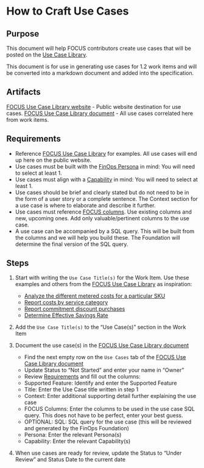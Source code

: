 # How to Craft Use Cases

## Purpose
This document will help FOCUS contributors create use cases that will be posted on the [Use Case Library](https://focus.finops.org/use-cases/).


This document is for use in generating use cases for 1.2 work items and will be converted into a markdown document and added into the specification.


## Artifacts
[FOCUS Use Case Library website](https://focus.finops.org/use-cases/) - Public website destination for use cases.
[FOCUS Use Case Library document](https://docs.google.com/spreadsheets/d/1y5zeLZXLaEwK9Y9MT3khAHOy2c2hpnSrx4YCutZCQ0A/edit?gid=1245179866#gid=1245179866) - All use cases correlated here from work items.


## Requirements
* Reference [FOCUS Use Case Library](https://focus.finops.org/use-cases/) for examples.  All use cases will end up here on the public website.
* Use cases must be built with the [FinOps Persona](https://www.finops.org/framework/personas/) in mind: You will need to select at least 1.
* Use cases must align with a [Capability](https://www.finops.org/framework/personas/) in mind:  You will need to select at least 1.
* Use cases should be brief and clearly stated but do not need to be in the form of a user story or a complete sentence.  The Context section for a use case is where to elaborate and describe it further.
* Use cases must reference [FOCUS columns](https://focus.finops.org/focus-columns/).  Use existing columns and new, upcoming ones.  Add only valuable/pertinent columns to the use case.
* A use case can be accompanied by a SQL query.  This will be built from the columns and we will help you build these.  The Foundation will determine the final version of the SQL query.

## Steps

1. Start with writing the `Use Case Title(s)` for the Work Item.  Use these examples and others from the [FOCUS Use Case Library](https://focus.finops.org/use-cases/) as inspiration:
    * [Analyze the different metered costs for a particular SKU](https://focus.finops.org/use-cases/#modal-column-17972)
    * [Report costs by service category](https://focus.finops.org/use-cases/#modal-column-14650)
    * [Report commitment discount purchases](https://focus.finops.org/use-cases/#modal-column-14638)
    * [Determine Effective Savings Rate](https://focus.finops.org/use-cases/#modal-column-14600)

2. Add the `Use Case Title(s)` to the “Use Case(s)” section in the Work Item

3. Document the use case(s) in the [FOCUS Use Case Library document](https://docs.google.com/spreadsheets/d/1y5zeLZXLaEwK9Y9MT3khAHOy2c2hpnSrx4YCutZCQ0A/edit?gid=1245179866#gid=1245179866)
    * Find the next empty row on the `Use Cases` tab of the [FOCUS Use Case Library document](https://docs.google.com/spreadsheets/d/1y5zeLZXLaEwK9Y9MT3khAHOy2c2hpnSrx4YCutZCQ0A/edit?gid=1245179866#gid=1245179866)
    * Update Status to “Not Started” and enter your name in “Owner”
    * Review [Requirements](#requirements) and fill out the columns:
    * Supported Feature: Identify and enter the Supported Feature
    * Title: Enter the Use Case title written in step 1
    * Context: Enter additional supporting detail further explaining the use case
    * FOCUS Columns: Enter the columns to be used in the use case SQL query.  This does not have to be perfect, enter your best guess.
    * OPTIONAL: SQL: SQL query for the use case (this will be reviewed and generated by the FinOps Foundation)
    * Persona: Enter the relevant Persona(s)
    * Capability: Enter the relevant Capability(s)
4. When use cases are ready for review, update the Status to “Under Review” and Status Date to the current date

